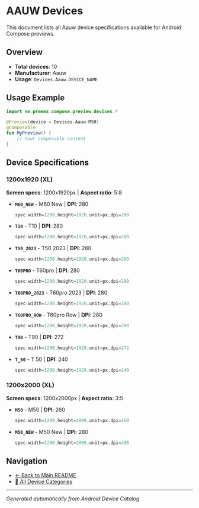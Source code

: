 # AAUW Devices

This document lists all Aauw device specifications available for Android Compose previews.

## Overview

- **Total devices**: 10
- **Manufacturer**: Aauw
- **Usage**: `Devices.Aauw.DEVICE_NAME`

## Usage Example

```kotlin
import se.premex.compose.preview.devices.*

@Preview(device = Devices.Aauw.M50)
@Composable
fun MyPreview() {
    // Your composable content
}
```

## Device Specifications

### 1200x1920 (XL)

**Screen specs**: 1200x1920px | **Aspect ratio**: 5:8

- **`M60_NEW`** - M60 New | **DPI**: 280
  ```kotlin
  spec:width=1200,height=1920,unit=px,dpi=280
  ```

- **`T10`** - T10 | **DPI**: 280
  ```kotlin
  spec:width=1200,height=1920,unit=px,dpi=280
  ```

- **`T50_2023`** - T50 2023 | **DPI**: 280
  ```kotlin
  spec:width=1200,height=1920,unit=px,dpi=280
  ```

- **`T60PRO`** - T60pro | **DPI**: 280
  ```kotlin
  spec:width=1200,height=1920,unit=px,dpi=280
  ```

- **`T60PRO_2023`** - T60pro 2023 | **DPI**: 280
  ```kotlin
  spec:width=1200,height=1920,unit=px,dpi=280
  ```

- **`T60PRO_ROW`** - T60pro Row | **DPI**: 280
  ```kotlin
  spec:width=1200,height=1920,unit=px,dpi=280
  ```

- **`T90`** - T90 | **DPI**: 272
  ```kotlin
  spec:width=1200,height=1920,unit=px,dpi=272
  ```

- **`T_50`** - T 50 | **DPI**: 240
  ```kotlin
  spec:width=1200,height=1920,unit=px,dpi=240
  ```

### 1200x2000 (XL)

**Screen specs**: 1200x2000px | **Aspect ratio**: 3:5

- **`M50`** - M50 | **DPI**: 260
  ```kotlin
  spec:width=1200,height=2000,unit=px,dpi=260
  ```

- **`M50_NEW`** - M50 New | **DPI**: 280
  ```kotlin
  spec:width=1200,height=2000,unit=px,dpi=280
  ```

## Navigation

- [← Back to Main README](../../README.md)
- [📱 All Device Categories](../README.md)

---
*Generated automatically from Android Device Catalog*
